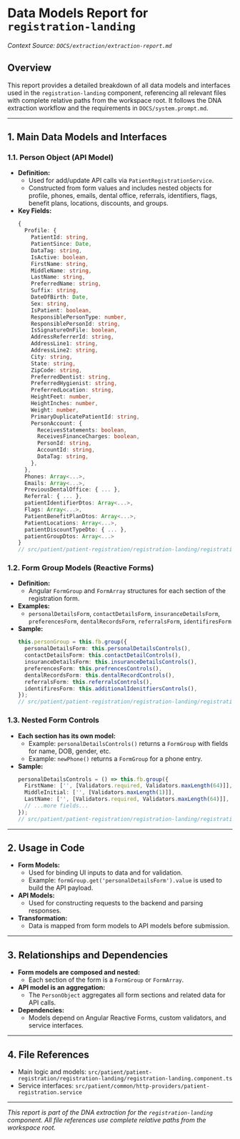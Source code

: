 # Data Models Report for `registration-landing`

_Context Source: `DOCS/extraction/extraction-report.md`_

## Overview

This report provides a detailed breakdown of all data models and interfaces used in the `registration-landing` component, referencing all relevant files with complete relative paths from the workspace root. It follows the DNA extraction workflow and the requirements in `DOCS/system.prompt.md`.

---

## 1. Main Data Models and Interfaces

### 1.1. Person Object (API Model)
- **Definition:**
  - Used for add/update API calls via `PatientRegistrationService`.
  - Constructed from form values and includes nested objects for profile, phones, emails, dental office, referrals, identifiers, flags, benefit plans, locations, discounts, and groups.
- **Key Fields:**
  ```typescript
  {
    Profile: {
      PatientId: string,
      PatientSince: Date,
      DataTag: string,
      IsActive: boolean,
      FirstName: string,
      MiddleName: string,
      LastName: string,
      PreferredName: string,
      Suffix: string,
      DateOfBirth: Date,
      Sex: string,
      IsPatient: boolean,
      ResponsiblePersonType: number,
      ResponsiblePersonId: string,
      IsSignatureOnFile: boolean,
      AddressReferrerId: string,
      AddressLine1: string,
      AddressLine2: string,
      City: string,
      State: string,
      ZipCode: string,
      PreferredDentist: string,
      PreferredHygienist: string,
      PreferredLocation: string,
      HeightFeet: number,
      HeightInches: number,
      Weight: number,
      PrimaryDuplicatePatientId: string,
      PersonAccount: {
        ReceivesStatements: boolean,
        ReceivesFinanceCharges: boolean,
        PersonId: string,
        AccountId: string,
        DataTag: string,
      },
    },
    Phones: Array<...>,
    Emails: Array<...>,
    PreviousDentalOffice: { ... },
    Referral: { ... },
    patientIdentifierDtos: Array<...>,
    Flags: Array<...>,
    PatientBenefitPlanDtos: Array<...>,
    PatientLocations: Array<...>,
    patientDiscountTypeDto: { ... },
    patientGroupDtos: Array<...>
  }
  // src/patient/patient-registration/registration-landing/registration-landing.component.ts
  ```

### 1.2. Form Group Models (Reactive Forms)
- **Definition:**
  - Angular `FormGroup` and `FormArray` structures for each section of the registration form.
- **Examples:**
  - `personalDetailsForm`, `contactDetailsForm`, `insuranceDetailsForm`, `preferencesForm`, `dentalRecordsForm`, `referralsForm`, `identifiresForm`
- **Sample:**
  ```typescript
  this.personGroup = this.fb.group({
    personalDetailsForm: this.personalDetailsControls(),
    contactDetailsForm: this.contactDetailControls(),
    insuranceDetailsForm: this.insuranceDetailsControls(),
    preferencesForm: this.prefrencesControls(),
    dentalRecordsForm: this.dentalRecordControls(),
    referralsForm: this.referralsControls(),
    identifiresForm: this.additionalIdenitfiersControls(),
  });
  // src/patient/patient-registration/registration-landing/registration-landing.component.ts
  ```

### 1.3. Nested Form Controls
- **Each section has its own model:**
  - Example: `personalDetailsControls()` returns a `FormGroup` with fields for name, DOB, gender, etc.
  - Example: `newPhone()` returns a `FormGroup` for a phone entry.
- **Sample:**
  ```typescript
  personalDetailsControls = () => this.fb.group({
    FirstName: ['', [Validators.required, Validators.maxLength(64)]],
    MiddleInitial: ['', [Validators.maxLength(1)]],
    LastName: ['', [Validators.required, Validators.maxLength(64)]],
    // ...more fields...
  });
  // src/patient/patient-registration/registration-landing/registration-landing.component.ts
  ```

---

## 2. Usage in Code

- **Form Models:**
  - Used for binding UI inputs to data and for validation.
  - Example: `formGroup.get('personalDetailsForm').value` is used to build the API payload.
- **API Models:**
  - Used for constructing requests to the backend and parsing responses.
- **Transformation:**
  - Data is mapped from form models to API models before submission.

---

## 3. Relationships and Dependencies

- **Form models are composed and nested:**
  - Each section of the form is a `FormGroup` or `FormArray`.
- **API model is an aggregation:**
  - The `PersonObject` aggregates all form sections and related data for API calls.
- **Dependencies:**
  - Models depend on Angular Reactive Forms, custom validators, and service interfaces.

---

## 4. File References
- Main logic and models: `src/patient/patient-registration/registration-landing/registration-landing.component.ts`
- Service interfaces: `src/patient/common/http-providers/patient-registration.service`

---

*This report is part of the DNA extraction for the `registration-landing` component. All file references use complete relative paths from the workspace root.*
